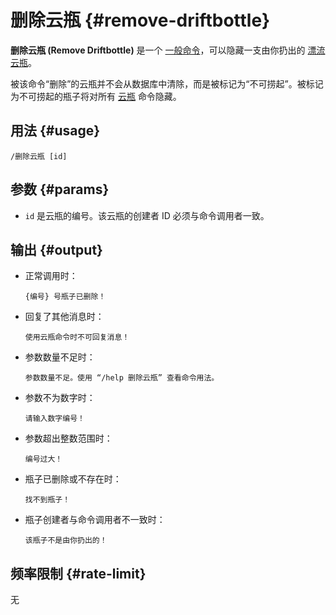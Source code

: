 # 删除云瓶 {#remove-driftbottle}

**删除云瓶 (Remove Driftbottle)** 是一个 [一般命令](/general/)，可以隐藏一支由你扔出的 [漂流云瓶](/general/driftbottle/)。

被该命令“删除”的云瓶并不会从数据库中清除，而是被标记为“不可捞起”。被标记为不可捞起的瓶子将对所有 [云瓶](/general/driftbottle/) 命令隐藏。

## 用法 {#usage}

```
/删除云瓶 [id]
```

## 参数 {#params}

* `id` 是云瓶的编号。该云瓶的创建者 ID 必须与命令调用者一致。

## 输出 {#output}

* 正常调用时：

  ```
  {编号} 号瓶子已删除！
  ```

* 回复了其他消息时：

  ```
  使用云瓶命令时不可回复消息！
  ```

* 参数数量不足时：

  ```
  参数数量不足。使用 “/help 删除云瓶” 查看命令用法。
  ```

* 参数不为数字时：

  ```
  请输入数字编号！
  ```

* 参数超出整数范围时：

  ```
  编号过大！
  ```

* 瓶子已删除或不存在时：

  ```
  找不到瓶子！
  ```

* 瓶子创建者与命令调用者不一致时：

  ```
  该瓶子不是由你扔出的！
  ```

## 频率限制 {#rate-limit}

无